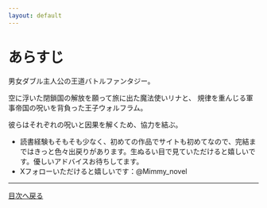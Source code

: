 ```yaml
---
layout: default
---
```

# あらすじ

男女ダブル主人公の王道バトルファンタジー。

空に浮いた閉鎖国の解放を願って旅に出た魔法使いリナと、
規律を重んじる軍事帝国の呪いを背負った王子ウォルフラム。

彼らはそれぞれの呪いと因果を解くため、協力を結ぶ。

* 読書経験もそもそも少なく、初めての作品でサイトも初めてなので、完結まではきっと色々出戻りがあります。生ぬるい目で見ていただけると嬉しいです。優しいアドバイスお待ちしてます。
* Xフォローいただけると嬉しいです：@Mimmy_novel
  
---

  [目次へ戻る](https://mikakoworld.github.io/unison-gate-beta/)